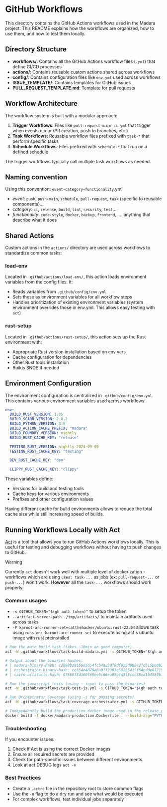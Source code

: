 # GitHub Workflows

This directory contains the GitHub Actions workflows used in the Madara project.
This README explains how the workflows are organized, how to use them, and how to test them locally.

## Directory Structure

- **workflows/**: Contains all the GitHub Actions workflow files (`.yml`) that define CI/CD processes
- **actions/**: Contains reusable custom actions shared across workflows
- **config/**: Contains configuration files like `env.yml` used across workflows
- **ISSUE_TEMPLATE/**: Contains templates for GitHub issues
- **PULL_REQUEST_TEMPLATE.md**: Template for pull requests

## Workflow Architecture

The workflow system is built with a modular approach:

1. **Trigger Workflows**: Files like `pull-request-main-ci.yml` that trigger when events occur (PR creation, push to branches, etc.)
2. **Task Workflows**: Reusable workflow files prefixed with `task-*` that perform specific tasks
3. **Schedule Workflows**: Files prefixed with `schedule-*` that run on a defined schedule

The trigger workflows typically call multiple task workflows as needed.

## Naming convention

Using this convention: `event`-`category`-`functionality`.yml

- _event_: `push`, `push-main`, `schedule`, `pull-request`, `task` (specific to reusable components)...
- _category_: `ci`, `release`, `build`, `lint`, `security`, `test`,...
- _functionality_: `code-style`, `docker`, `backup`, `frontend`, .... anything that describe what it does

## Shared Actions

Custom actions in the `actions/` directory are used across workflows to standardize common tasks:

### load-env

Located in `.github/actions/load-env/`, this action loads environment variables from the config files. It:

- Reads variables from `.github/config/env.yml`
- Sets these as environment variables for all workflow steps
- Handles prioritization of existing environment variables (system environment overrides those in env.yml. This allows easy testing with `act`)

### rust-setup

Located in `.github/actions/rust-setup/`, this action sets up the Rust environment with:

- Appropriate Rust version installation based on env vars
- Cache configuration for dependencies
- Other Rust tools installation
- Builds SNOS if needed

## Environment Configuration

The environment configuration is centralized in `.github/config/env.yml`. This contains various environment variables used across workflows:

```yaml
env:
  BUILD_RUST_VERSION: 1.85
  BUILD_SCARB_VERSION: 2.8.2
  BUILD_PYTHON_VERSION: 3.9
  BUILD_ACTION_CACHE_PREFIX: "madara"
  BUILD_FOUNDRY_VERSION: nightly
  BUILD_RUST_CACHE_KEY: "release"

  TESTING_RUST_VERSION: nightly-2024-09-05
  TESTING_RUST_CACHE_KEY: "testing"

  DEV_RUST_CACHE_KEY: "dev"

  CLIPPY_RUST_CACHE_KEY: "clippy"
```

These variables define:

- Versions for build and testing tools
- Cache keys for various environments
- Prefixes and other configuration values

Having different cache for build environments allows to reduce the total cache size while still increasing speed of builds.

## Running Workflows Locally with Act

[Act](https://github.com/nektos/act) is a tool that allows you to run GitHub Actions workflows locally. This is useful for testing and debugging workflows without having to push changes to GitHub.

> [!WARNING]  
> Currently `act` doesn't work well with multiple level of dockerization - workflows which are using `uses: task-...` as jobs (ex: `pull-request-...` or `push-...`) won't work.
> **However** all the `task-...` workflows should work properly.

### Common usages

- `-s GITHUB_TOKEN="$(gh auth token)"` to setup the token
- `--artifact-server-path ./tmp/artifacts/` to maintain artifacts used across tasks
- `-P karnot-arc-runner-set=catthehacker/ubuntu:rust-22.04` allows task using `runs-on: karnot-arc-runner-set` to execute using act's ubuntu image with rust preinstalled

```bash
# Run the main build task (takes ~10min on good computer)
act -W .github/workflows/task-build-madara.yml -s GITHUB_TOKEN="$(gh auth token)"  --artifact-server-path ./tmp/artifacts/ workflow_call -P karnot-arc-runner-set=catthehacker/ubuntu:rust-22.04

# Output about the binaries hashes:
# | madara-binary-hash: c2098b181b6d5d54fcb4a23df9df933d0b842fd615b00b7f2ef5e5783686b7b4
# | orchestrator-binary-hash: ce354e4078a0a9ff2303e50255415f54edde012151edbd650e42187e91a8f0c1
# | cairo-artifacts-hash: 07660f3d160f65ee5c66ea05bfd3f5ccc35ed1b4589bffc2230f2c798f0a5c15

# Run the javascript tests (using --input to pass the binaries)
act -W .github/workflows/task-test-js.yml -s GITHUB_TOKEN="$(gh auth token)"  --artifact-server-path ./tmp/artifacts/ workflow_call --input madara-binary-hash="c2098b181b6d5d54fcb4a23df9df933d0b842fd615b00b7f2ef5e5783686b7b4" --input cairo-artifacts-hash="07660f3d160f65ee5c66ea05bfd3f5ccc35ed1b4589bffc2230f2c798f0a5c15"

# Run Orchestrator Coverage (using -s for passing secrets)
act -W .github/workflows/task-coverage-orchestrator.yml -s GITHUB_TOKEN="$(gh auth token)" --artifact-server-path ./tmp/artifacts/ workflow_call -P karnot-arc-runner-set=catthehacker/ubuntu:rust-22.04 -s ETHEREUM_SEPOLIA_BLAST_RPC="https://sepolia.blast.io" -s RPC_FOR_SNOS="..."

# Independantly build the production docker image used in the release process
docker build -f docker/madara-production.Dockerfile . --build-arg="PYTHON_VERSION=3.9" --build-arg="SCARB_VERSION=2.8.2" --build-arg=FOUNDRY_VERSION=nightly
```

### Troubleshooting

If you encounter issues:

1. Check if Act is using the correct Docker images
2. Ensure all required secrets are provided
3. Check for path-specific issues between different environments
4. Look at act DEBUG logs `act -v`

### Best Practices

- Create a `.actrc` file in the repository root to store common flags
- Use the `-n` flag to do a dry run and see what would be executed
- For complex workflows, test individual jobs separately
